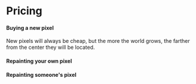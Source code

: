 # Pricing

#### Buying a new pixel

New pixels will always be cheap, but the more the world grows, the farther from the center they will be located.

#### Repainting your own pixel

#### Repainting someone's pixel
